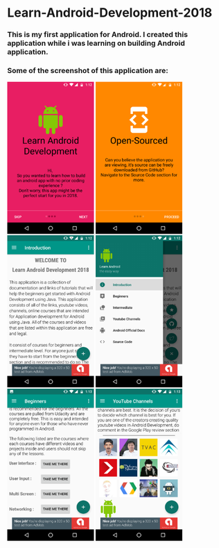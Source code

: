 # Learn-Android-Development-2018

### This is my first application for Android. I created this application while i was learning on building Android application.

### Some of the screenshot of this application are:

<img src="https://github.com/asangam/Learn-Android-Development-2018/blob/master/screenshots/1.png" height="350px" width="200px"> <img src="https://github.com/asangam/Learn-Android-Development-2018/blob/master/screenshots/2.png" height="350px" width="200px"> <img src="https://github.com/asangam/Learn-Android-Development-2018/blob/master/screenshots/3.png" height="350px" width="200px">
<img src="https://github.com/asangam/Learn-Android-Development-2018/blob/master/screenshots/4.png" height="350px" width="200px"> <img src="https://github.com/asangam/Learn-Android-Development-2018/blob/master/screenshots/5.png" height="350px" width="200px">
<img src="https://github.com/asangam/Learn-Android-Development-2018/blob/master/screenshots/6.png" height="350px" width="200px">






